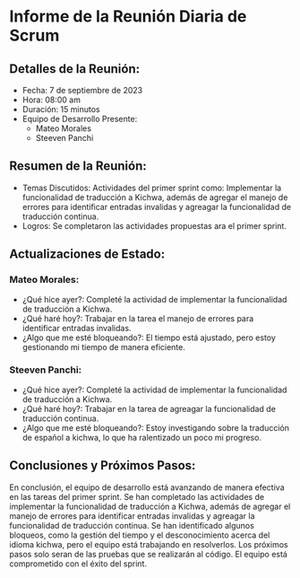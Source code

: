 # Informe de la Reunión Diaria de Scrum

## Detalles de la Reunión:

- Fecha: 7 de septiembre de 2023
- Hora: 08:00 am
- Duración: 15 minutos
- Equipo de Desarrollo Presente:
  - Mateo Morales
  - Steeven Panchi

## Resumen de la Reunión:

- Temas Discutidos: Actividades del primer sprint como: Implementar la funcionalidad de traducción a Kichwa, además de agregar el manejo de errores para identificar entradas invalidas y agreagar la funcionalidad de traducción continua.
- Logros: Se completaron las actividades propuestas ara el primer sprint.

## Actualizaciones de Estado:

### Mateo Morales:

- ¿Qué hice ayer?: Completé la actividad de implementar la funcionalidad de traducción a Kichwa.
- ¿Qué haré hoy?: Trabajar en la tarea el manejo de errores para identificar entradas invalidas.
- ¿Algo que me esté bloqueando?: El tiempo está ajustado, pero estoy gestionando mi tiempo de manera eficiente.

### Steeven Panchi:

- ¿Qué hice ayer?: Completé la actividad de implementar la funcionalidad de traducción a Kichwa.
- ¿Qué haré hoy?: Trabajar en la tarea de agreagar la funcionalidad de traducción continua.
- ¿Algo que me esté bloqueando?: Estoy investigando sobre la traducción de español a kichwa, lo que ha ralentizado un poco mi progreso.


## Conclusiones y Próximos Pasos:

En conclusión, el equipo de desarrollo está avanzando de manera efectiva en las tareas del primer sprint. Se han completado las actividades de implementar la funcionalidad de traducción a Kichwa, además de agregar el manejo de errores para identificar entradas invalidas y agreagar la funcionalidad de traducción continua. Se han identificado algunos bloqueos, como la gestión del tiempo y el desconocimiento acerca del idioma kichwa, pero el equipo está trabajando en resolverlos. Los próximos pasos solo seran de las pruebas que se realizarán al código. El equipo está comprometido con el éxito del sprint.
